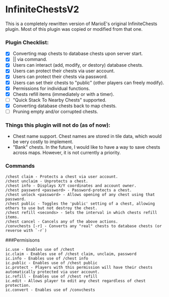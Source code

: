 # InfiniteChestsV2

This is a completely rewritten version of MarioE's original InfiniteChests plugin. Most of this plugin was copied or modified from that one.

### Plugin Checklist:
- [x] Converting map chests to database chests upon server start.
- [x] || via command.
- [x] Users can interact (add, modify, or destory) database chests.
- [x] Users can protect their chests via user account.
- [x] Users can protect their chests via password.
- [x] Users can set their chests to "public" (other players can freely modify).
- [x] Permissions for individual functions.
- [x] Chests refill items (immediately or with a timer).
- [ ] "Quick Stack To Nearby Chests" supported.
- [x] Converting database chests back to map chests.
- [ ] Pruning empty and/or corrupted chests.

### Things this plugin will not do (as of now):
* Chest name support. Chest names are stored in tile data, which would be very costly to implement.
* "Bank" chests. In the future, I would like to have a way to save chests across maps. However, it is not currently a priority.

### Commands
```
/chest claim - Protects a chest via user account.
/chest unclaim - Unprotects a chest.
/chest info - Displays X/Y coordinates and account owner.
/chest password <password> - Password-protects a chest.
/chest unlock <password> - Allows opening of any chest using that password.
/chest public - Toggles the 'public' setting of a chest, allowing others to use but not destroy the chest.
/chest refill <seconds> - Sets the interval in which chests refill items.
/chest cancel - Cancels any of the above actions.
/convchests [-r] - Converts any "real" chests to database chests (or reverse with `-r`)
```

###Permisisons
```
ic.use - Enables use of /chest
ic.claim - Enables use of /chest claim, unclaim, password
ic.info - Enables use of /chest info
ic.public - Enables use of /chest public
ic.protect - Players with this permission will have their chests automatically protected via user account.
ic.refill - Enables use of /chest refill
ic.edit - Allows player to edit any chest regardless of chest protection.
ic.convert - Enables use of /convchests
```
